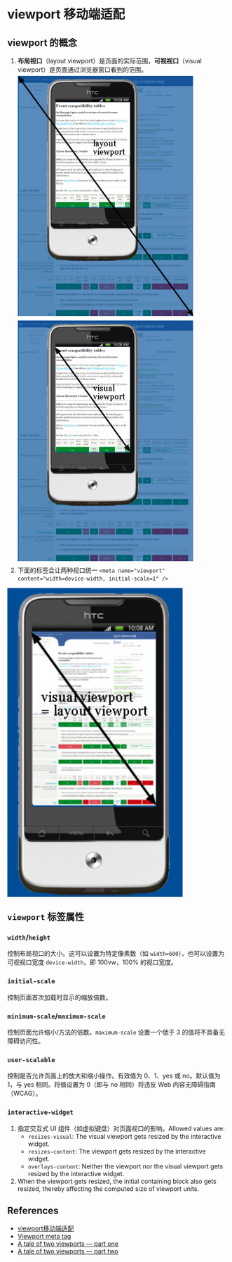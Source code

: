 # viewport 移动端适配


## viewport 的概念
1. **布局视口**（layout viewport）是页面的实际范围，**可视视口**（visual viewport）是页面通过浏览器窗口看到的范围。
    <img src="./images/02.jpg" width="400" style="display: block; margin: 5px 0 10px;" />
    <img src="./images/01.jpg" width="400" style="display: block; margin: 5px 0 10px;" />
2. 下面的标签会让两种视口统一
`<meta name="viewport" content="width=device-width, initial-scale=1" />`
<img src="./images/03.jpg" width="400" style="display: block; margin: 5px 0 10px;" />


## `viewport` 标签属性
### `width`/`height`
控制布局视口的大小。这可以设置为特定像素数（如 `width=600`），也可以设置为可视视口宽度 `device-width`，即 100vw，100% 的视口宽度。

### `initial-scale`
控制页面首次加载时显示的缩放倍数。

### `minimum-scale`/`maximum-scale`
控制页面允许缩小/方法的倍数。`maximum-scale` 设置一个低于 3 的值将不具备无障碍访问性。

### `user-scalable`
控制是否允许页面上的放大和缩小操作。有效值为 0、1、yes 或 no。默认值为 1，与 yes 相同。将值设置为 0（即与 no 相同）将违反 Web 内容无障碍指南（WCAG）。

### `interactive-widget`
1. 指定交互式 UI 组件（如虚拟键盘）对页面视口的影响。Allowed values are:
    * `resizes-visual`: The visual viewport gets resized by the interactive widget.
    * `resizes-content`: The viewport gets resized by the interactive widget.
    * `overlays-content`: Neither the viewport nor the visual viewport gets resized by the interactive widget.
2. When the viewport gets resized, the initial containing block also gets resized, thereby affecting the computed size of viewport units.


## References
* [viewport移动端适配](https://juejin.cn/post/6844903721697017864)
* [Viewport meta tag](https://developer.mozilla.org/en-US/docs/Web/HTML/Viewport_meta_tag)
* [A tale of two viewports — part one](https://www.quirksmode.org/mobile/viewports.html)
* [A tale of two viewports — part two](https://www.quirksmode.org/mobile/viewports2.html)